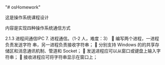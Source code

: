 "# osHomework" 

这是操作系统课程设计

内容是实现四种操作系统通信方式


2.1.3 进程间通信IPC
  7. 进程通信。（1-2 人，难度：3）
     编写两个进程，一进程负责发送字符 串，另一进程负责接收字符串；
     分别支持 Windows 的的共享存储区和消息通讯机制、管道和 Socket；
     发送进程应可以从窗口或键盘上输入字符串；
     接收进程应可将字符串显示在窗口上；
